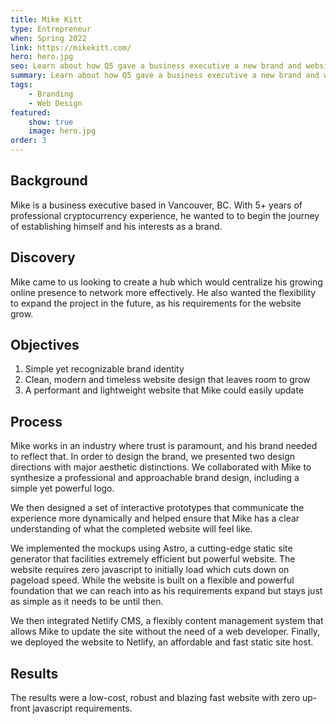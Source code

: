 ```yaml
---
title: Mike Kitt
type: Entrepreneur
when: Spring 2022
link: https://mikekitt.com/
hero: hero.jpg
seo: Learn about how Q5 gave a business executive a new brand and website
summary: Learn about how Q5 gave a business executive a new brand and website
tags:
    - Branding
    - Web Design
featured:
    show: true
    image: hero.jpg
order: 3
---
```

## Background
Mike is a business executive based in Vancouver, BC. With 5+ years of professional cryptocurrency experience, he wanted to to begin the journey of establishing himself and his interests as a brand.

## Discovery
Mike came to us looking to create a hub which would centralize his growing online presence to network more effectively.  He also wanted the flexibility to expand the project in the future, as his requirements for the website grow.

## Objectives
1. Simple yet recognizable brand identity
2. Clean, modern and timeless website design that leaves room to grow
3. A performant and lightweight website that Mike could easily update

## Process
Mike works in an industry where trust is paramount, and his brand needed to reflect that. In order to design the brand, we presented two design directions with major aesthetic distinctions. We collaborated with Mike to synthesize a professional and approachable brand design, including a simple yet powerful logo.

We then designed a set of interactive prototypes that communicate the experience more dynamically and helped ensure that Mike has a clear understanding of what the completed website will feel like.

We implemented the mockups using Astro, a cutting-edge static site generator that facilities extremely efficient but powerful website. The website requires zero javascript to initially load which cuts down on pageload speed. While the website is built on a flexible and powerful foundation that we can reach into as his requirements expand but stays just as simple as it needs to be until then.

We then integrated Netlify CMS, a flexibly content management system that allows Mike to update the site without the need of a web developer.  Finally, we deployed the website to Netlify, an affordable and fast static site host.

## Results
The results were a low-cost, robust and blazing fast website with zero up-front javascript requirements.